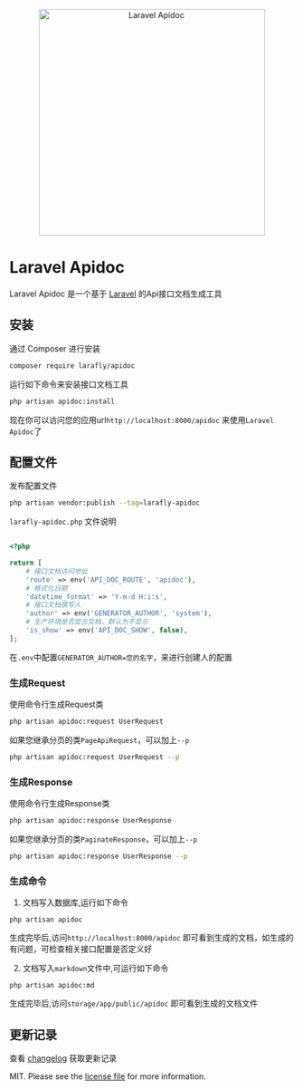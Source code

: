 <p align="center">
<a href="https://apidoc.pp-lang.tech"><img src="https://apidoc.pp-lang.tech/logo.png" width="400" alt="Laravel Apidoc"></a>
</p>

# Laravel Apidoc

Laravel Apidoc 是一个基于 [Laravel](https://laravel.com/) 的Api接口文档生成工具


## 安装

通过 Composer 进行安装

```bash
composer require larafly/apidoc
```

运行如下命令来安装接口文档工具

```sh
php artisan apidoc:install
```

现在你可以访问您的应用url`http://localhost:8000/apidoc` 来使用`Laravel Apidoc`了


## 配置文件

发布配置文件

```sh
php artisan vendor:publish --tag=larafly-apidoc
```


`larafly-apidoc.php` 文件说明

```php

<?php

return [
    # 接口文档访问地址
    'route' => env('API_DOC_ROUTE', 'apidoc'),
    # 格式化日期
    'datetime_format' => 'Y-m-d H:i:s',
    # 接口文档撰写人
    'author' => env('GENERATOR_AUTHOR', 'system'),
    # 生产环境是否显示文档，默认为不显示
    'is_show' => env('API_DOC_SHOW', false),
];

```

在`.env`中配置`GENERATOR_AUTHOR=您的名字`，来进行创建人的配置

### 生成Request

使用命令行生成Request类

```sh
php artisan apidoc:request UserRequest
```

如果您继承分页的类`PageApiRequest`，可以加上`--p`

```sh
php artisan apidoc:request UserRequest --p
```

### 生成Response

使用命令行生成Response类

```sh
php artisan apidoc:response UserResponse
```

如果您继承分页的类`PaginateResponse`，可以加上`--p`

```sh
php artisan apidoc:response UserResponse --p
```

### 生成命令

1. 文档写入数据库,运行如下命令

```shell
php artisan apidoc
```

生成完毕后,访问`http://localhost:8000/apidoc` 即可看到生成的文档，如生成的有问题，可检查相关接口配置是否定义好


2. 文档写入`markdown`文件中,可运行如下命令

```shell
php artisan apidoc:md
```

生成完毕后,访问`storage/app/public/apidoc` 即可看到生成的文档文件

## 更新记录

查看 [changelog](https://apidoc.pp-lang.tech/guide/start/changelog.html) 获取更新记录

MIT. Please see the [license file](license.md) for more information.
